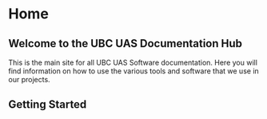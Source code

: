 # Home

## Welcome to the UBC UAS Documentation Hub

This is the main site for all UBC UAS Software documentation. Here you will find information on how to use the various tools and software that we use in our projects.

## Getting Started
